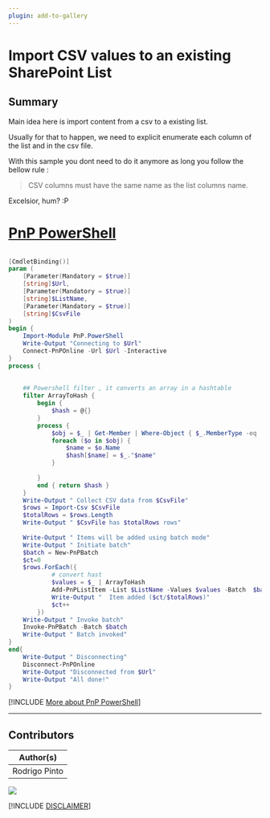 ```yaml
---
plugin: add-to-gallery
---
```


# Import CSV values to an existing SharePoint List

## Summary

Main idea here is import content from a csv to a existing list.  

Usually for that to happen,  we need to explicit enumerate each column of the list and in the csv file.    

With this sample you dont need to do it anymore as long you follow the bellow rule :  
>  
> CSV columns must have the same name as the list columns name.  
  
Excelsior, hum? :P  

# [PnP PowerShell](#tab/pnpps)

```powershell

[CmdletBinding()]
param (
    [Parameter(Mandatory = $true)]
    [string]$Url,
    [Parameter(Mandatory = $true)]
    [string]$ListName,
    [Parameter(Mandatory = $true)]
    [string]$CsvFile
)
begin {
    Import-Module PnP.PowerShell
    Write-Output "Connecting to $Url"
    Connect-PnPOnline -Url $Url -Interactive
}
process {
    
    
    ## Powershell filter , it converts an array in a hashtable
    filter ArrayToHash {
        begin {
            $hash = @{} 
        }
        process { 
            $obj = $_ | Get-Member | Where-Object { $_.MemberType -eq 'NoteProperty' } | Select-object name
            foreach ($o in $obj) {
                $name = $o.Name
                $hash[$name] = $_."$name"
            }
     
        }
        end { return $hash }
    }
    Write-Output " Collect CSV data from $CsvFile"
    $rows = Import-Csv $CsvFile
    $totalRows = $rows.Length
    Write-Output " $CsvFile has $totalRows rows"
 
    Write-Output " Items will be added using batch mode"
    Write-Output " Initiate batch" 
    $batch = New-PnPBatch
    $ct=0
    $rows.ForEach({
            # convert hast
            $values = $_ | ArrayToHash
            Add-PnPListItem -List $ListName -Values $values -Batch  $batch
            Write-Output "  Item added ($ct/$totalRows)"  
            $ct++
        })
    Write-Output " Invoke batch" 
    Invoke-PnPBatch -Batch $batch
    Write-Output " Batch invoked"
}
end{
    Write-Output " Disconnecting"
    Disconnect-PnPOnline
    Write-Output "Disconnected from $Url"
    Write-Output "All done!"
}
```
[!INCLUDE [More about PnP PowerShell](../../docfx/includes/MORE-PNPPS.md)]
***

## Contributors

| Author(s) |
|-----------|
| Rodrigo Pinto |


<img src="https://m365-visitor-stats.azurewebsites.net/script-samples/scripts/spo-import-csv-data-to-existing-sharepoint-list?labelText=Visitors" class="img-visitor" aria-hidden="true" />



[!INCLUDE [DISCLAIMER](../../docfx/includes/DISCLAIMER.md)]
